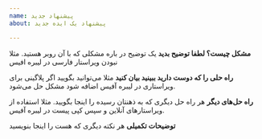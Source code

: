 ```yaml
---
name: پیشنهاد جدید
about: پیشنهاد یک ایده جدید

---
```


**مشکل چیست؟ لطفا توضیح بدید**
یک توضیح در باره مشکلی که با آن روبر هستید. مثلا نبودن ویراستار فارسی در لیبره افیس

**راه حلی را که دوست دارید ببینید بیان کنید**
مثلا می‌توانید بگویید اگر پلاگینی برای ویراستاری در لیبره آفیس اضافه شود مشکل حل می‌شود.

**راه حل‌های دیگر**
هر راه حل دیگری که به ذهنتان رسیده را اینجا بگویید. مثلا استفاده از ویراستارهای آنلاین و سپس کپی پیست در لیبره آفیس.

**توضیحات تکمیلی**
هر نکته دیگری که هست را اینجا بنویسید
